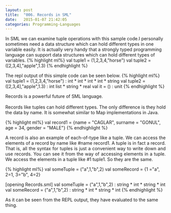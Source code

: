 ```yaml
---
layout: post
title:  "006. Records in SML"
date:   2015-01-07 21:42:05
categories: Programming-Languages
---
```

In SML we can examine tuple operations with this sample code.I personally sometimes need a data structure
which can hold different types in one variable easily. It is actually very handy that a strongly
typed programming language can support data structures which can hold different types of variables.
{% highlight  ml%}
val tuple1 = (1,2,3,4,"horse")
val tuple2 = ([2,3,4],"apple",1.3)
{% endhighlight %}

The repl output of this simple code can be seen below.
{% highlight  ml%}
val tuple1 = (1,2,3,4,"horse") : int * int * int * int * string
val tuple2 = ([2,3,4],"apple",1.3) : int list * string * real
val it = () : unit
{% endhighlight %}

<p align="justify">
Records is a powerful future of SML language. 
<br>
<br>
Records like tuples can hold different types. The only difference is they hold the data by name.
It is somewhat similar to Map implementations in Java.
</p>

{% highlight  ml%}
val record1 = {name = "CAGLAR", surname = "GONUL", age = 34, gender = "MALE"}
{% endhighlight %}

<p align="justify">
A record is also an example of each-of-type like a tuple. We can access the elements of a record by name like #name record1.
A tuple is in fact a record. That is, all the syntax for tuples is just a convenient way to write down and use records.
You can see it from the way of accessing elements in a tuple. We access the elements in a tuple like #1 tuple1.
So they are the same.
</p>

{% highlight  ml%}
val someTuple  = ("a",1,"b",2)
val someRecord = {1 ="a", 2=1, 3="b", 4=2}

[opening Records.sml]
val someTuple = ("a",1,"b",2) : string * int * string * int
val someRecord = ("a",1,"b",2) : string * int * string * int
{% endhighlight %}

As it can be seen from the REPL output, they have evaluated to the same thing.
